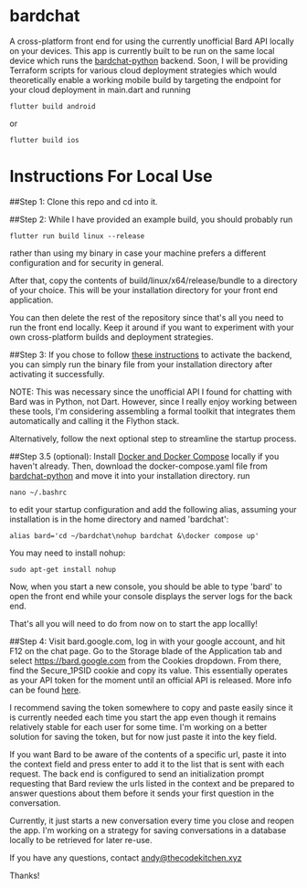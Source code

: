 # bardchat

A cross-platform front end for using the currently unofficial Bard API locally on your devices.
This app is currently built to be run on the same local device which runs the [bardchat-python](https://github.com/thecodekitchen/bardchat-python) backend.
Soon, I will be providing Terraform scripts for various cloud deployment strategies which would theoretically enable a working mobile build by targeting the endpoint for your cloud deployment in 
main.dart and running
```
flutter build android
```
or
```
flutter build ios
```

# Instructions For Local Use

##Step 1:
Clone this repo and cd into it.

##Step 2:
While I have provided an example build, you should probably run
```
flutter run build linux --release
```
rather than using my binary in case your machine prefers a different configuration and for security in general.

After that, copy the contents of build/linux/x64/release/bundle to a directory of your choice.
This will be your installation directory for your front end application.

You can then delete the rest of the repository since that's all you need to run the front end locally.
Keep it around if you want to experiment with your own cross-platform builds and deployment strategies.

##Step 3:
If you chose to follow [these instructions](https://github.com/thecodekitchen/bardchat-python/blob/master/README.md) to activate the backend, you can simply run the binary file from your installation directory after activating it successfully.

NOTE: This was necessary since the unofficial API I found for chatting with Bard was in Python, not Dart. However, since I really enjoy working between these tools, I'm considering assembling a formal toolkit that integrates them automatically and calling it the Flython stack.

Alternatively, follow the next optional step to streamline the startup process.

##Step 3.5 (optional):
Install [Docker and Docker Compose](https://www.theserverside.com/blog/Coffee-Talk-Java-News-Stories-and-Opinions/How-to-install-Docker-and-docker-compose-on-Ubuntu) locally if you haven't already.
Then, download the docker-compose.yaml file from [bardchat-python](https://github.com/thecodekitchen/bardchat-python/blob/master/docker-compose.yaml) and move it into your installation directory. 
run
```
nano ~/.bashrc
```
to edit your startup configuration and add the following alias, assuming your installation is in the home directory and named 'bardchat':
```
alias bard='cd ~/bardchat\nohup bardchat &\docker compose up'
```
You may need to install nohup:
```
sudo apt-get install nohup
```
Now, when you start a new console, you should be able to type 'bard' to open the front end while your console displays the server logs for the back end.

That's all you will need to do from now on to start the app locallly!

##Step 4:
Visit bard.google.com, log in with your google account, and hit F12 on the chat page.
Go to the Storage blade of the Application tab and select https://bard.google.com from the Cookies dropdown.
From there, find the Secure_1PSID cookie and copy its value. This essentially operates as your API token for the moment until an official API is released. More info can be found [here](https://github.com/dsdanielpark/Bard-API).

I recommend saving the token somewhere to copy and paste easily since it is currently needed each time you start the app even though it remains relatively stable for each user for some time. I'm working on a better solution for saving the token, but for now just paste it into the key field.

If you want Bard to be aware of the contents of a specific url, paste it into the context field and press enter to add it to the list that is sent with each request. The back end is configured to send an initialization prompt requesting that Bard review the urls listed in the context and be prepared to answer questions about them before it sends your first question in the conversation.

Currently, it just starts a new conversation every time you close and reopen the app. I'm working on a strategy for saving conversations in a database locally to be retrieved for later re-use.

If you have any questions, contact andy@thecodekitchen.xyz

Thanks!
